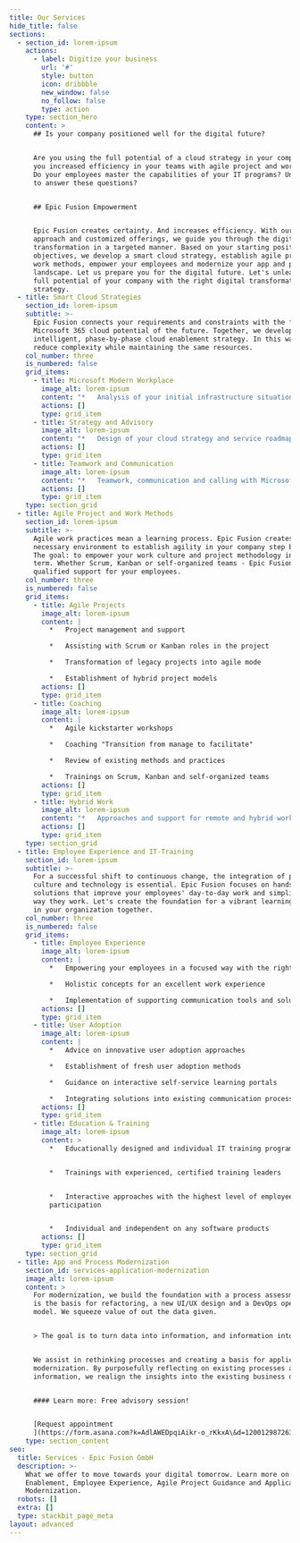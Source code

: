 ```yaml
---
title: Our Services
hide_title: false
sections:
  - section_id: lorem-ipsum
    actions:
      - label: Digitize your business
        url: '#'
        style: button
        icon: dribbble
        new_window: false
        no_follow: false
        type: action
    type: section_hero
    content: >
      ## Is your company positioned well for the digital future?


      Are you using the full potential of a cloud strategy in your company? Have
      you increased efficiency in your teams with agile project and work models?
      Do your employees master the capabilities of your IT programs? Unsure how
      to answer these questions?


      ## Epic Fusion Empowerment


      Epic Fusion creates certainty. And increases efficiency. With our integral
      approach and customized offerings, we guide you through the digital
      transformation in a targeted manner. Based on your starting position and
      objectives, we develop a smart cloud strategy, establish agile project and
      work methods, empower your employees and modernize your app and process
      landscape. Let us prepare you for the digital future. Let's unleash the
      full potential of your company with the right digital transformation
      strategy.
  - title: Smart Cloud Strategies
    section_id: lorem-ipsum
    subtitle: >-
      Epic Fusion connects your requirements and constraints with the full
      Microsoft 365 cloud potential of the future. Together, we develop an
      intelligent, phase-by-phase cloud enablement strategy. In this way, we
      reduce complexity while maintaining the same resources.
    col_number: three
    is_numbered: false
    grid_items:
      - title: Microsoft Modern Workplace
        image_alt: lorem-ipsum
        content: "*   Analysis of your initial infrastructure situation\r\n*   Evaluation and planning of the cloud identity\r\n*   Design and implementation of a Modern Workplace\r\n*   Optimized use of service potential\r\n*   Rollout and training for all employees\n"
        actions: []
        type: grid_item
      - title: Strategy and Advisory
        image_alt: lorem-ipsum
        content: "*   Design of your cloud strategy and service roadmap\r\n*   Vision workshops with integrated concepts and advise\r\n*   Support for change management and change processes\r\n*   Technical change advisory on the M365 platform\r\n*   Focused guidance through the digital transformation of your company\n"
        actions: []
        type: grid_item
      - title: Teamwork and Communication
        image_alt: lorem-ipsum
        content: "*   Teamwork, communication and calling with Microsoft Teams\r\n*   Use of modern intranet hub solutions\r\n*   Knowledge and task management with Microsoft or Atlassian\r\n*   More effective meetings thanks to the Agenda App\r\n*   Professional IT training for your employees\n"
        actions: []
        type: grid_item
    type: section_grid
  - title: Agile Project and Work Methods
    section_id: lorem-ipsum
    subtitle: >-
      Agile work practices mean a learning process. Epic Fusion creates the
      necessary environment to establish agility in your company step by step.
      The goal: to empower your work culture and project methodology in the long
      term. Whether Scrum, Kanban or self-organized teams - Epic Fusion provides
      qualified support for your employees.
    col_number: three
    is_numbered: false
    grid_items:
      - title: Agile Projects
        image_alt: lorem-ipsum
        content: |
          *   Project management and support

          *   Assisting with Scrum or Kanban roles in the project

          *   Transformation of legacy projects into agile mode

          *   Establishment of hybrid project models
        actions: []
        type: grid_item
      - title: Coaching
        image_alt: lorem-ipsum
        content: |
          *   Agile kickstarter workshops

          *   Coaching "Transition from manage to facilitate"

          *   Review of existing methods and practices

          *   Trainings on Scrum, Kanban and self-organized teams
        actions: []
        type: grid_item
      - title: Hybrid Work
        image_alt: lorem-ipsum
        content: "*   Approaches and support for remote and hybrid work\r\n\n*   Making the needs of teams and people in the virtual world a reality\r\n\n*   Consulting on effective and meaningful meetings\r\n\n*   Workshops to reflect on existing work models\n"
        actions: []
        type: grid_item
    type: section_grid
  - title: Employee Experience and IT-Training
    section_id: lorem-ipsum
    subtitle: >-
      For a successful shift to continuous change, the integration of people,
      culture and technology is essential. Epic Fusion focuses on hands-on
      solutions that improve your employees' day-to-day work and simplify the
      way they work. Let's create the foundation for a vibrant learning culture
      in your organization together.
    col_number: three
    is_numbered: false
    grid_items:
      - title: Employee Experience
        image_alt: lorem-ipsum
        content: |
          *   Empowering your employees in a focused way with the right strategy

          *   Holistic concepts for an excellent work experience

          *   Implementation of supporting communication tools and solutions
        actions: []
        type: grid_item
      - title: User Adoption
        image_alt: lorem-ipsum
        content: |
          *   Advice on innovative user adoption approaches

          *   Establishment of fresh user adoption methods

          *   Guidance on interactive self-service learning portals

          *   Integrating solutions into existing communication processes
        actions: []
        type: grid_item
      - title: Education & Training
        image_alt: lorem-ipsum
        content: >
          *   Educationally designed and individual IT training programs


          *   Trainings with experienced, certified training leaders


          *   Interactive approaches with the highest level of employee
          participation


          *   Individual and independent on any software products
        actions: []
        type: grid_item
    type: section_grid
  - title: App and Process Modernization
    section_id: services-application-modernization
    image_alt: lorem-ipsum
    content: >
      For modernization, we build the foundation with a process assessment. This
      is the basis for refactoring, a new UI/UX design and a DevOps operating
      model. We squeeze value of out the data given.


      > The goal is to turn data into information, and information into insight.


      We assist in rethinking processes and creating a basis for application
      modernization. By purposefully reflecting on existing processes and
      information, we realign the insights into the existing business data.


      #### Learn more: Free advisory session!


      [Request appointment
      ](https://form.asana.com?k=AdlAWEDpqiAikr-o_rKkxA\&d=1200129872637977)
    type: section_content
seo:
  title: Services - Epic Fusion GmbH
  description: >-
    What we offer to move towards your digital tomorrow. Learn more on Cloud
    Enablement, Employee Experience, Agile Project Guidance and Application
    Modernization.
  robots: []
  extra: []
  type: stackbit_page_meta
layout: advanced
---
```

